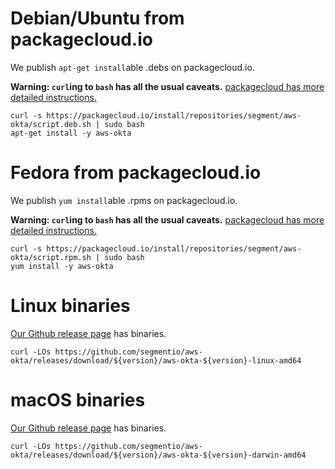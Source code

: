 # Debian/Ubuntu from packagecloud.io

We publish `apt-get install`able .debs on packagecloud.io.

**Warning: `curl`ing to `bash` has all the usual caveats.** [packagecloud has more detailed instructions.](https://packagecloud.io/segment/aws-okta/install#bash-deb)

```
curl -s https://packagecloud.io/install/repositories/segment/aws-okta/script.deb.sh | sudo bash
apt-get install -y aws-okta
```

# Fedora from packagecloud.io

We publish `yum install`able .rpms on packagecloud.io.

**Warning: `curl`ing to `bash` has all the usual caveats.** [packagecloud has more detailed instructions.](https://packagecloud.io/segment/aws-okta/install#bash-rpm)

```
curl -s https://packagecloud.io/install/repositories/segment/aws-okta/script.rpm.sh | sudo bash
yum install -y aws-okta
```

# Linux binaries

[Our Github release page](https://github.com/segmentio/aws-okta/releases) has binaries.

```
curl -LOs https://github.com/segmentio/aws-okta/releases/download/${version}/aws-okta-${version}-linux-amd64
```

# macOS binaries

[Our Github release page](https://github.com/segmentio/aws-okta/releases) has binaries.

```
curl -LOs https://github.com/segmentio/aws-okta/releases/download/${version}/aws-okta-${version}-darwin-amd64
```
